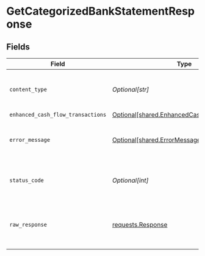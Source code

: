 # GetCategorizedBankStatementResponse


## Fields

| Field                                                                                                    | Type                                                                                                     | Required                                                                                                 | Description                                                                                              |
| -------------------------------------------------------------------------------------------------------- | -------------------------------------------------------------------------------------------------------- | -------------------------------------------------------------------------------------------------------- | -------------------------------------------------------------------------------------------------------- |
| `content_type`                                                                                           | *Optional[str]*                                                                                          | :heavy_check_mark:                                                                                       | HTTP response content type for this operation                                                            |
| `enhanced_cash_flow_transactions`                                                                        | [Optional[shared.EnhancedCashFlowTransactions]](undefined/models/shared/enhancedcashflowtransactions.md) | :heavy_minus_sign:                                                                                       | OK                                                                                                       |
| `error_message`                                                                                          | [Optional[shared.ErrorMessage]](undefined/models/shared/errormessage.md)                                 | :heavy_minus_sign:                                                                                       | Your API request was not properly authorized.                                                            |
| `status_code`                                                                                            | *Optional[int]*                                                                                          | :heavy_check_mark:                                                                                       | HTTP response status code for this operation                                                             |
| `raw_response`                                                                                           | [requests.Response](https://requests.readthedocs.io/en/latest/api/#requests.Response)                    | :heavy_minus_sign:                                                                                       | Raw HTTP response; suitable for custom response parsing                                                  |